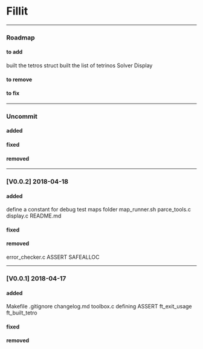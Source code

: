 # Fillit
___
### Roadmap

#### to add
built the tetros struct
built the list of tetrinos
Solver
Display
#### to remove
#### to fix
___
### Uncommit
#### added
#### fixed
#### removed
___

### [V0.0.2] 2018-04-18

#### added
define a constant for debug
test maps folder
map_runner.sh
parce_tools.c
display.c
README.md
#### fixed
#### removed
error_checker.c
ASSERT
SAFEALLOC
___

### [V0.0.1] 2018-04-17

#### added
Makefile
.gitignore
changelog.md
toolbox.c
defining ASSERT
ft_exit_usage
ft_built_tetro
#### fixed
#### removed